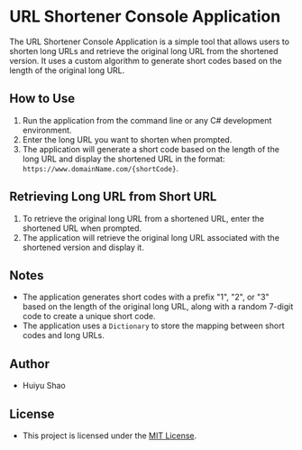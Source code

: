 # URL Shortener Console Application

The URL Shortener Console Application is a simple tool that allows users to shorten long URLs and retrieve the original long URL from the shortened version. It uses a custom algorithm to generate short codes based on the length of the original long URL.

## How to Use

1. Run the application from the command line or any C# development environment.
2. Enter the long URL you want to shorten when prompted.
3. The application will generate a short code based on the length of the long URL and display the shortened URL in the format: `https://www.domainName.com/{shortCode}`.

## Retrieving Long URL from Short URL

1. To retrieve the original long URL from a shortened URL, enter the shortened URL when prompted.
2. The application will retrieve the original long URL associated with the shortened version and display it.

## Notes

- The application generates short codes with a prefix "1", "2", or "3" based on the length of the original long URL, along with a random 7-digit code to create a unique short code.
- The application uses a `Dictionary` to store the mapping between short codes and long URLs.

## Author

- Huiyu Shao

## License

- This project is licensed under the [MIT License](LICENSE).
